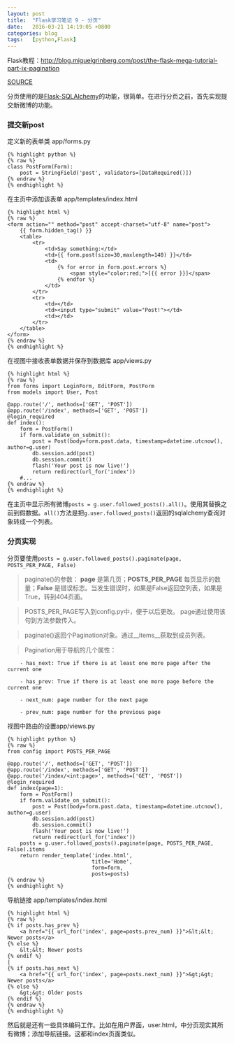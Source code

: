 ```yaml
---
layout: post
title:  "Flask学习笔记 9 - 分页"
date:   2016-03-21 14:19:05 +0800
categories: blog
tags:   [python,Flask]
---
```

Flask教程：<http://blog.miguelgrinberg.com/post/the-flask-mega-tutorial-part-ix-pagination>

[SOURCE](https://github.com/snowyxx/microblog)

分页使用的是[Flask-SQLAlchemy](http://packages.python.org/Flask-SQLAlchemy)的功能，很简单。在进行分页之前，首先实现提交新微博的功能。

### 提交新post

定义新的表单类 app/forms.py

    {% highlight python %}
    {% raw %}
    class PostForm(Form):
        post = StringField('post', validators=[DataRequired()])
    {% endraw %}
    {% endhighlight %}

在主页中添加该表单 app/templates/index.html

    {% highlight html %}
    {% raw %}
    <form action="" method="post" accept-charset="utf-8" name="post">
        {{ form.hidden_tag() }}        
        <table>
            <tr>
                <td>Say something:</td>
                <td>{{ form.post(size=30,maxlength=140) }}</td>
                <td>
                    {% for error in form.post.errors %}
                        <span style="color:red;">[{{ error }}]</span>
                    {% endfor %}
                </td>
            </tr>
            <tr>
                <td></td>
                <td><input type="submit" value="Post!"></td>
                <td></td>
            </tr>
        </table>
    </form>
    {% endraw %}
    {% endhighlight %}

在视图中接收表单数据并保存到数据库 app/views.py

    {% highlight html %}
    {% raw %}
    from forms import LoginForm, EditForm, PostForm
    from models import User, Post
    
    @app.route('/', methods=['GET', 'POST'])
    @app.route('/index', methods=['GET', 'POST'])
    @login_required
    def index():
        form = PostForm()
        if form.validate_on_submit():
            post = Post(body=form.post.data, timestamp=datetime.utcnow(), author=g.user)
            db.session.add(post)
            db.session.commit()
            flash('Your post is now live!')
            return redirect(url_for('index'))
        #...
    {% endraw %}
    {% endhighlight %}

在主页中显示所有微博`posts = g.user.followed_posts().all()`。使用其替换之前到假数据。`all()`方法是把`g.user.followed_posts()`返回的sqlalchemy查询对象转成一个列表。

### 分页实现

分页要使用`posts = g.user.followed_posts().paginate(page, POSTS_PER_PAGE, False)`

> paginate()的参数： __page__ 是第几页；__POSTS\_PER\_PAGE__ 每页显示的数量；__False__ 是错误标志。当发生错误时，如果是False返回空列表，如果是True，转到404页面。

> POSTS_PER_PAGE写入到config.py中，便于以后更改。 page通过使用该句到方法参数传入。

> paginate()返回个Pagination对象。通过__items__获取到成员列表。

> Pagination用于导航的几个属性：

        - has_next: True if there is at least one more page after the current one

        - has_prev: True if there is at least one more page before the current one

        - next_num: page number for the next page
        
        - prev_num: page number for the previous page

视图中路由的设置app/views.py

    {% highlight python %}
    {% raw %}
    from config import POSTS_PER_PAGE
    
    @app.route('/', methods=['GET', 'POST'])
    @app.route('/index', methods=['GET', 'POST'])
    @app.route('/index/<int:page>', methods=['GET', 'POST'])
    @login_required
    def index(page=1):
        form = PostForm()
        if form.validate_on_submit():
            post = Post(body=form.post.data, timestamp=datetime.utcnow(), author=g.user)
            db.session.add(post)
            db.session.commit()
            flash('Your post is now live!')
            return redirect(url_for('index'))
        posts = g.user.followed_posts().paginate(page, POSTS_PER_PAGE, False).items
        return render_template('index.html',
                               title='Home',
                               form=form,
                               posts=posts)
    {% endraw %}
    {% endhighlight %}

导航链接 app/templates/index.html

    {% highlight html %}
    {% raw %}
    {% if posts.has_prev %}
        <a href="{{ url_for('index', page=posts.prev_num) }}">&lt;&lt; Newer posts</a>
    {% else %}
        &lt;&lt; Newer posts
    {% endif %}
    |
    {% if posts.has_next %}
        <a href="{{ url_for('index', page=posts.next_num) }}">&gt;&gt; Newer posts</a>
    {% else %}
        &gt;&gt; Older posts
    {% endif %}
    {% endraw %}
    {% endhighlight %}

然后就是还有一些具体编码工作。比如在用户界面，user.html，中分页现实其所有微博；添加导航链接。这都和index页面类似。